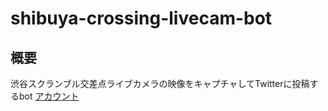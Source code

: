 # shibuya-crossing-livecam-bot

## 概要
渋谷スクランブル交差点ライブカメラの映像をキャプチャしてTwitterに投稿するbot
[アカウント](https://twitter.com/sh_crossing)

